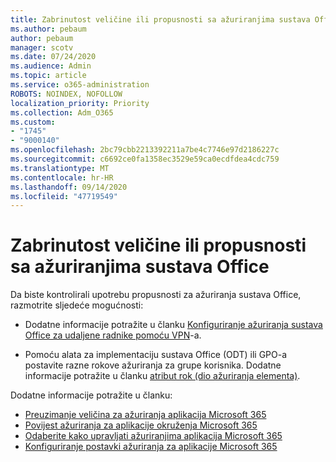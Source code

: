 ```yaml
---
title: Zabrinutost veličine ili propusnosti sa ažuriranjima sustava Office
ms.author: pebaum
author: pebaum
manager: scotv
ms.date: 07/24/2020
ms.audience: Admin
ms.topic: article
ms.service: o365-administration
ROBOTS: NOINDEX, NOFOLLOW
localization_priority: Priority
ms.collection: Adm_O365
ms.custom:
- "1745"
- "9000140"
ms.openlocfilehash: 2bc79cbb2213392211a7be4c7746e97d2186227c
ms.sourcegitcommit: c6692ce0fa1358ec3529e59ca0ecdfdea4cdc759
ms.translationtype: MT
ms.contentlocale: hr-HR
ms.lasthandoff: 09/14/2020
ms.locfileid: "47719549"
---
```

# <a name="size-or-bandwidth-concerns-with-office-updates"></a>Zabrinutost veličine ili propusnosti sa ažuriranjima sustava Office

Da biste kontrolirali upotrebu propusnosti za ažuriranja sustava Office, razmotrite sljedeće mogućnosti:

-   Dodatne informacije potražite u članku [Konfiguriranje ažuriranja sustava Office za udaljene radnike pomoću VPN](https://techcommunity.microsoft.com/t5/office-365-blog/configuring-office-365-proplus-updates-for-remote-workers-using/ba-p/1253491)-a.  
    
-   Pomoću alata za implementaciju sustava Office (ODT) ili GPO-a postavite razne rokove ažuriranja za grupe korisnika. Dodatne informacije potražite u članku [atribut rok (dio ažuriranja elementa)](https://docs.microsoft.com/deployoffice/configuration-options-for-the-office-2016-deployment-tool#deadline-attribute-part-of-updates-element).
    
Dodatne informacije potražite u članku:  
- [Preuzimanje veličina za ažuriranja aplikacija Microsoft 365](https://docs.microsoft.com/officeupdates/download-sizes-office365-proplus-updates)  
- [Povijest ažuriranja za aplikacije okruženja Microsoft 365](https://docs.microsoft.com/officeupdates/update-history-microsoft365-apps-by-date)  
- [Odaberite kako upravljati ažuriranjima aplikacija Microsoft 365](https://docs.microsoft.com/deployoffice/choose-how-manage-updates-microsoft-365-apps)  
- [Konfiguriranje postavki ažuriranja za aplikacije Microsoft 365](https://docs.microsoft.com/deployoffice/configure-update-settings-microsoft-365-apps)
